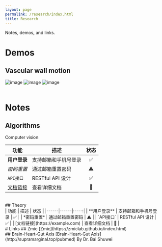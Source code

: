 ```yaml
---
layout: page
permalink: /research/index.html
title: Research
---
```


Notes, demos, and links.

# Demos
## Vascular wall motion
<div class="third">
<img src="https://jdq818.github.io/images/research/vesselwall.gif" alt="image" onclick="showModal(this)">
<img src="https://jdq818.github.io/images/research/bloods.gif" alt="image" onclick="showModal(this)">
<img src="https://jdq818.github.io/images/research/lesion.gif" alt="image" onclick="showModal(this)">
</div>
<br>


# Notes
## Algorithms
Computer vision<br>

| 功能 | 描述 | 状态 |
|------|------|:----:|
| **用户登录** | 支持邮箱和手机号登录 | &#x2705; |
| *密码重置* | 通过邮箱重置密码 | &#x26a0;&#xfe0f; |
| `API接口` | RESTful API 设计 | &#x2705; |
| [文档链接](https://example.com) | 查看详细文档 | &#x1f4d6; |

<br>
## Theory<br>
| 功能 | 描述 | 状态 |
|------|------|:----:|
| **用户登录** | 支持邮箱和手机号登录 | &#x2705; |
| *密码重置* | 通过邮箱重置密码 | &#x26a0;&#xfe0f; |
| `API接口` | RESTful API 设计 | &#x2705; |
| [文档链接](https://example.com) | 查看详细文档 | &#x1f4d6; | 
<br>
# Links
## Zmic
[Zmic](https://zmiclab.github.io/index.html)<br>
## Brain-Heart-Gut Axis
[Brain-Heart-Gut Axis](http://supramarginal.top/pubmed)
By Dr. Bai Shuwei <br>